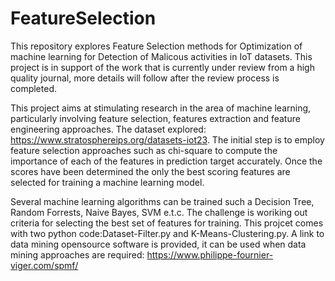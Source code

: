 # FeatureSelection
This repository explores Feature Selection methods for Optimization of machine learning for Detection of Malicous activities in IoT datasets. This  project is in support of the work that is currently under review from a high quality journal, more details will follow after the review process is completed. 

This project  aims at stimulating research in the area of machine learning, particularly involving feature selection, features extraction and feature engineering approaches. The dataset explored: https://www.stratosphereips.org/datasets-iot23. The initial step is to employ feature selection approaches such as chi-square to compute the importance of each of the features in prediction target accurately. Once the scores have been determined the only the best scoring features are selected for training a machine learning model. 

Several machine learning algorithms can be trained such a Decision Tree, Random Forrests, Naive Bayes, SVM e.t.c. The challenge is woriking out criteria for selecting the best set of features for training. This projcet comes with two python code:Dataset-Filter.py and K-Means-Clustering.py. A link to data mining opensource software is provided, it can be used when data mining approaches are required: https://www.philippe-fournier-viger.com/spmf/
